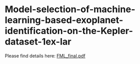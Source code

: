 # Model-selection-of-machine-learning-based-exoplanet-identification-on-the-Kepler-dataset-1ex-lar

Please find details here: [FML_final.pdf](https://github.com/YuhsinLiao1995/Model-selection-of-machine-learning-based-exoplanet-identification-on-the-Kepler-dataset-1ex-lar/files/10678387/FML_final.pdf)
